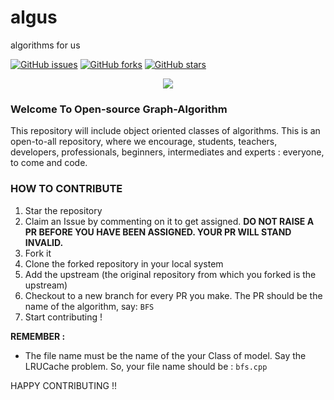 # algus
algorithms for us

[![GitHub issues](https://img.shields.io/github/issues/metaus/algus)](https://github.com/metaus/algus/issues)
[![GitHub forks](https://img.shields.io/github/forks/metaus/algus)](https://github.com/metaus/algus/issues)
[![GitHub stars](https://img.shields.io/github/stars/metaus/algus?style=social)](https://github.com/metaus/algus/issues)

<p align="center">
  <img src="https://embed-fastly.wistia.com/deliveries/49bd387c40e2c5aada92abdf973bc46d.webp?image_crop_resized=960x540">
</p>

### Welcome To Open-source Graph-Algorithm 

This repository will include object oriented classes of algorithms.
This is an open-to-all repository, where we encourage, students, teachers, developers, professionals, beginners, intermediates and experts : everyone, to come and code.

### HOW TO CONTRIBUTE

1. Star the repository
2. Claim an Issue by commenting on it to get assigned. **DO NOT RAISE A PR BEFORE YOU HAVE BEEN ASSIGNED. YOUR PR WILL STAND INVALID.**
3. Fork it
4. Clone the forked repository in your local system
5. Add the upstream (the original repository from which you forked is the upstream)
6. Checkout to a new branch for every PR you make. The PR should be the name of the algorithm, say: ```BFS```
7. Start contributing !

**REMEMBER :** 
  - The file name must be the name of the your Class of model. Say the LRUCache problem. So, your file name should be : ```bfs.cpp```

HAPPY CONTRIBUTING !!
